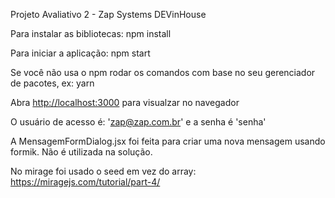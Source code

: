 Projeto Avaliativo 2 - Zap Systems
DEVinHouse

Para instalar as bibliotecas:
npm install

Para iniciar a aplicação:
npm start

Se você não usa o npm rodar os comandos com base no seu gerenciador de pacotes, ex: yarn

Abra [http://localhost:3000](http://localhost:3000) para visualzar no navegador

O usuário de acesso é: 'zap@zap.com.br' e a senha é 'senha'

A MensagemFormDialog.jsx foi feita para criar uma nova mensagem usando formik. Não é utilizada na solução.

No mirage foi usado o seed em vez do array: https://miragejs.com/tutorial/part-4/
